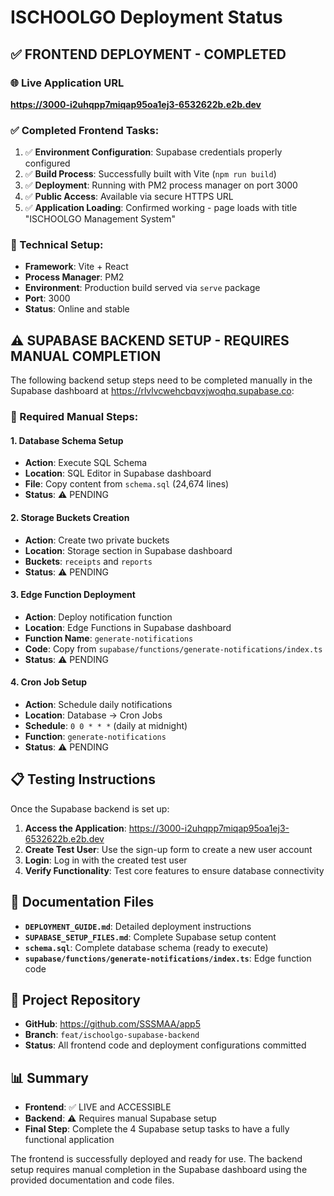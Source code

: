 # ISCHOOLGO Deployment Status

## ✅ FRONTEND DEPLOYMENT - COMPLETED

### 🌐 Live Application URL
**https://3000-i2uhqpp7miqap95oa1ej3-6532622b.e2b.dev**

### ✅ Completed Frontend Tasks:
1. ✅ **Environment Configuration**: Supabase credentials properly configured
2. ✅ **Build Process**: Successfully built with Vite (`npm run build`)
3. ✅ **Deployment**: Running with PM2 process manager on port 3000
4. ✅ **Public Access**: Available via secure HTTPS URL
5. ✅ **Application Loading**: Confirmed working - page loads with title "ISCHOOLGO Management System"

### 🔧 Technical Setup:
- **Framework**: Vite + React
- **Process Manager**: PM2
- **Environment**: Production build served via `serve` package
- **Port**: 3000
- **Status**: Online and stable

## ⚠️ SUPABASE BACKEND SETUP - REQUIRES MANUAL COMPLETION

The following backend setup steps need to be completed manually in the Supabase dashboard at https://rlvlvcwehcbqvxjwoqhq.supabase.co:

### 🔲 Required Manual Steps:

#### 1. Database Schema Setup
- **Action**: Execute SQL Schema
- **Location**: SQL Editor in Supabase dashboard
- **File**: Copy content from `schema.sql` (24,674 lines)
- **Status**: ⚠️ PENDING

#### 2. Storage Buckets Creation
- **Action**: Create two private buckets
- **Location**: Storage section in Supabase dashboard
- **Buckets**: `receipts` and `reports`
- **Status**: ⚠️ PENDING

#### 3. Edge Function Deployment
- **Action**: Deploy notification function
- **Location**: Edge Functions in Supabase dashboard
- **Function Name**: `generate-notifications`
- **Code**: Copy from `supabase/functions/generate-notifications/index.ts`
- **Status**: ⚠️ PENDING

#### 4. Cron Job Setup
- **Action**: Schedule daily notifications
- **Location**: Database → Cron Jobs
- **Schedule**: `0 0 * * *` (daily at midnight)
- **Function**: `generate-notifications`
- **Status**: ⚠️ PENDING

## 📋 Testing Instructions

Once the Supabase backend is set up:

1. **Access the Application**: https://3000-i2uhqpp7miqap95oa1ej3-6532622b.e2b.dev
2. **Create Test User**: Use the sign-up form to create a new user account
3. **Login**: Log in with the created test user
4. **Verify Functionality**: Test core features to ensure database connectivity

## 📁 Documentation Files

- **`DEPLOYMENT_GUIDE.md`**: Detailed deployment instructions
- **`SUPABASE_SETUP_FILES.md`**: Complete Supabase setup content
- **`schema.sql`**: Complete database schema (ready to execute)
- **`supabase/functions/generate-notifications/index.ts`**: Edge function code

## 🚀 Project Repository

- **GitHub**: https://github.com/SSSMAA/app5
- **Branch**: `feat/ischoolgo-supabase-backend`
- **Status**: All frontend code and deployment configurations committed

## 📊 Summary

- **Frontend**: ✅ LIVE and ACCESSIBLE
- **Backend**: ⚠️ Requires manual Supabase setup
- **Final Step**: Complete the 4 Supabase setup tasks to have a fully functional application

The frontend is successfully deployed and ready for use. The backend setup requires manual completion in the Supabase dashboard using the provided documentation and code files.
